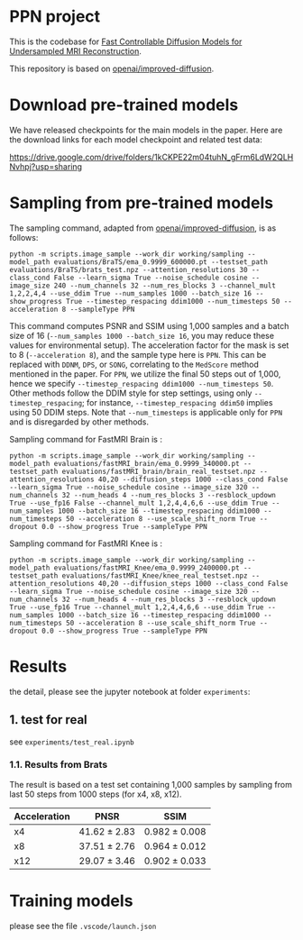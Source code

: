 # PPN project

This is the codebase for [Fast Controllable Diffusion Models for Undersampled MRI Reconstruction](https://arxiv.org/abs/2311.12078).

This repository is based on [openai/improved-diffusion](https://github.com/openai/improved-diffusion).

# Download pre-trained models   

We have released checkpoints for the main models in the paper. Here are the download links for each model checkpoint and related test data:

https://drive.google.com/drive/folders/1kCKPE22m04tuhN_gFrm6LdW2QLHNvhpj?usp=sharing


# Sampling from pre-trained models

The sampling command, adapted from [openai/improved-diffusion](https://github.com/openai/improved-diffusion), is as follows:

```python -m scripts.image_sample --work_dir working/sampling --model_path evaluations/BraTS/ema_0.9999_600000.pt --testset_path evaluations/BraTS/brats_test.npz --attention_resolutions 30 --class_cond False --learn_sigma True --noise_schedule cosine --image_size 240 --num_channels 32 --num_res_blocks 3 --channel_mult 1,2,2,4,4 --use_ddim True --num_samples 1000 --batch_size 16 --show_progress True --timestep_respacing ddim1000 --num_timesteps 50 --acceleration 8 --sampleType PPN  ```


This command computes PSNR and SSIM using 1,000 samples and a batch size of 16 (`--num_samples 1000 --batch_size 16`, you may reduce these values for environmental setup). The acceleration factor for the mask is set to 8 (`--acceleration 8`), and the sample type here is `PPN`. This can be replaced with `DDNM`, `DPS`, or `SONG`, correlating to the `MedScore` method mentioned in the paper. For `PPN`, we utilize the final 50 steps out of 1,000, hence we specify `--timestep_respacing ddim1000 --num_timesteps 50`. Other methods follow the DDIM style for step settings, using only `--timestep_respacing`; for instance, `--timestep_respacing ddim50` implies using 50 DDIM steps. Note that `--num_timesteps` is applicable only for `PPN` and is disregarded by other methods.

Sampling command for FastMRI Brain is :

```python -m scripts.image_sample --work_dir working/sampling --model_path evaluations/fastMRI_brain/ema_0.9999_340000.pt --testset_path evaluations/fastMRI_brain/brain_real_testset.npz --attention_resolutions 40,20 --diffusion_steps 1000 --class_cond False --learn_sigma True --noise_schedule cosine --image_size 320 --num_channels 32 --num_heads 4 --num_res_blocks 3 --resblock_updown True --use_fp16 False --channel_mult 1,2,4,4,6,6 --use_ddim True --num_samples 1000 --batch_size 16 --timestep_respacing ddim1000 --num_timesteps 50 --acceleration 8 --use_scale_shift_norm True --dropout 0.0 --show_progress True --sampleType PPN```

Sampling command for FastMRI Knee is :

```python -m scripts.image_sample --work_dir working/sampling --model_path evaluations/fastMRI_Knee/ema_0.9999_2400000.pt --testset_path evaluations/fastMRI_Knee/knee_real_testset.npz --attention_resolutions 40,20 --diffusion_steps 1000 --class_cond False --learn_sigma True --noise_schedule cosine --image_size 320 --num_channels 32 --num_heads 4 --num_res_blocks 3 --resblock_updown True --use_fp16 True --channel_mult 1,2,4,4,6,6 --use_ddim True --num_samples 1000 --batch_size 16 --timestep_respacing ddim1000 --num_timesteps 50 --acceleration 8 --use_scale_shift_norm True --dropout 0.0 --show_progress True --sampleType PPN```





# Results

the detail, please see the jupyter notebook at folder `experiments`:

## 1. test for real
see `experiments/test_real.ipynb`

### 1.1. Results from Brats

The result is based on a test set containing 1,000 samples by sampling from last 50 steps from 1000 steps (for x4, x8, x12).

| Acceleration          | PNSR  | SSIM |
|------------------|------|-----------|
| x4   | $41.62\pm 2.83$ | $0.982\pm 0.008$      |
| x8 | $37.51\pm 2.76$ | $0.964\pm 0.012$      |
| x12   | $29.07\pm 3.46$ | $0.902\pm 0.033$      |




# Training models
please see the file `.vscode/launch.json`

<!-- Training diffusion models is described in the [parent repository](https://github.com/openai/improved-diffusion). Training a classifier is similar. We assume you have put training hyperparameters into a `TRAIN_FLAGS` variable, and classifier hyperparameters into a `CLASSIFIER_FLAGS` variable. Then you can run:

```
mpiexec -n N python scripts/classifier_train.py --data_dir path/to/imagenet $TRAIN_FLAGS $CLASSIFIER_FLAGS
```

Make sure to divide the batch size in `TRAIN_FLAGS` by the number of MPI processes you are using.

Here are flags for training the 128x128 classifier. You can modify these for training classifiers at other resolutions:

```sh
TRAIN_FLAGS="--iterations 300000 --anneal_lr True --batch_size 256 --lr 3e-4 --save_interval 10000 --weight_decay 0.05"
CLASSIFIER_FLAGS="--image_size 128 --classifier_attention_resolutions 32,16,8 --classifier_depth 2 --classifier_width 128 --classifier_pool attention --classifier_resblock_updown True --classifier_use_scale_shift_norm True"
``` -->
